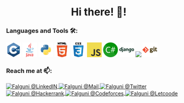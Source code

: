 <div align='center'><h1>
            Hi there! 👋!</h1> 

<!--
**MariamTakoo/MariamTakoo** is a ✨ _special_ ✨ repository because its `README.md` (this file) appears on your GitHub profile.

Here are some ideas to get you started:

- 🔭 I’m currently working on ...
- 🌱 I’m currently learning ...
- 👯 I’m looking to collaborate on ...
- 🤔 I’m looking for help with ...
- 💬 Ask me about ...
- 📫 How to reach me: ...
- 😄 Pronouns: ...
- ⚡ Fun fact: ...
-->
</div>

### Languages and Tools 🛠: ###
  
<img height="40" src="https://raw.githubusercontent.com/github/explore/80688e429a7d4ef2fca1e82350fe8e3517d3494d/topics/cpp/cpp.png">  <img height="40" src="https://raw.githubusercontent.com/devicons/devicon/master/icons/java/java-original-wordmark.svg">   <img height="40" src="https://raw.githubusercontent.com/github/explore/80688e429a7d4ef2fca1e82350fe8e3517d3494d/topics/python/python.png">  <img height="40" src="https://raw.githubusercontent.com/github/explore/80688e429a7d4ef2fca1e82350fe8e3517d3494d/topics/html/html.png">  <img height="40" src="https://raw.githubusercontent.com/github/explore/80688e429a7d4ef2fca1e82350fe8e3517d3494d/topics/css/css.png">  <img height="40" src="https://raw.githubusercontent.com/github/explore/80688e429a7d4ef2fca1e82350fe8e3517d3494d/topics/javascript/javascript.png">   <img height="40" src="https://raw.githubusercontent.com/github/explore/80688e429a7d4ef2fca1e82350fe8e3517d3494d/topics/csharp/csharp.png">   <img height="40" src="https://raw.githubusercontent.com/github/explore/80688e429a7d4ef2fca1e82350fe8e3517d3494d/topics/django/django.png">  <img height="40" src="https://www.flaticon.com/premium-icon/database_4248443?k=1654678669784.png">  <img height="40" src="https://raw.githubusercontent.com/github/explore/80688e429a7d4ef2fca1e82350fe8e3517d3494d/topics/git/git.png">

### Reach me at 📫:
<a href="https://www.linkedin.com/in/mariam-tarek-39a838206/">
  <img align="center" alt="Falguni @LinkedIN" height="40" src="https://cdn.jsdelivr.net/npm/simple-icons@v3/icons/linkedin.svg" />
</a>   
  <a href="mailto:mariam0155357@gmail.com">
  <img align="center" alt="Falguni @Mail" height="40" src="https://cdn.jsdelivr.net/npm/simple-icons@v3/icons/gmail.svg" />
</a>   
<a href="https://twitter.com/Mariam_Takoo">
  <img align="center" alt="Falguni @Twitter" height="40" src="https://cdn.jsdelivr.net/npm/simple-icons@v3/icons/twitter.svg" />
</a>   
<a href="https://www.hackerrank.com/Takoo_">
  <img align="center" alt="Falguni @Hackerrank" height="40" src="https://cdn.jsdelivr.net/npm/simple-icons@v3/icons/hackerrank.svg" />
</a>
   
<a href="https://codeforces.com/profile/Takoo">
  <img align="center" alt="Falguni @Codeforces" height="40" src="https://cdn.jsdelivr.net/npm/simple-icons@v3/icons/codeforces.svg" />
</a>
  
<a href="https://leetcode.com/Takoo/">
  <img align="center" alt="Falguni @Letcoode" height="40" src="https://cdn.jsdelivr.net/npm/simple-icons@v3/icons/letcode.svg" />
</a>

